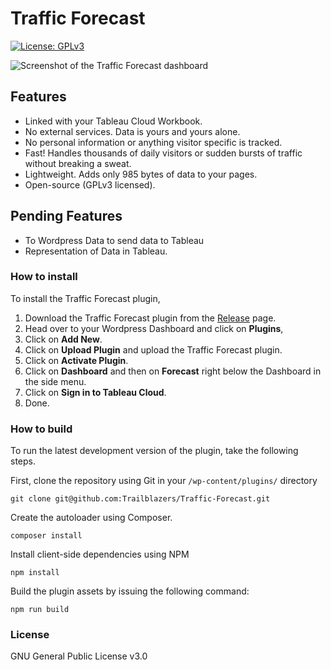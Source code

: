 Traffic Forecast
===========

[![License: GPLv3](https://img.shields.io/badge/License-GPLv3-blue.svg)](https://www.gnu.org/licenses/gpl-3.0)

![Screenshot of the Traffic Forecast dashboard](https://github.com/AyushDhimann/Traffic-Forecast/blob/master/src/original.png)


## Features

- Linked with your Tableau Cloud Workbook.
- No external services. Data is yours and yours alone.
- No personal information or anything visitor specific is tracked.
- Fast! Handles thousands of daily visitors or sudden bursts of traffic without breaking a sweat.
- Lightweight. Adds only 985 bytes of data to your pages.
- Open-source (GPLv3 licensed).

## Pending Features

- To Wordpress Data to send data to Tableau
- Representation of Data in Tableau.

### How to install

To install the Traffic Forecast plugin,

1. Download the Traffic Forecast plugin from the [Release](https://github.com/AyushDhimann/Traffic-Forecast/releases/tag/plugin) page.
2. Head over to your Wordpress Dashboard and click on **Plugins**,
3. Click on **Add New**.
4. Click on **Upload Plugin** and upload the Traffic Forecast plugin.
5. Click on **Activate Plugin**.
6. Click on **Dashboard** and then on **Forecast** right below the Dashboard in the side menu.
7. Click on **Sign in to Tableau Cloud**.
8. Done.


### How to build

To run the latest development version of the plugin, take the following steps.

First, clone the repository using Git in your `/wp-content/plugins/` directory
```
git clone git@github.com:Trailblazers/Traffic-Forecast.git
```

Create the autoloader using Composer.
```
composer install
```

Install client-side dependencies using NPM
```
npm install
```

Build the plugin assets by issuing the following command:
``` 
npm run build
```

### License

GNU General Public License v3.0
